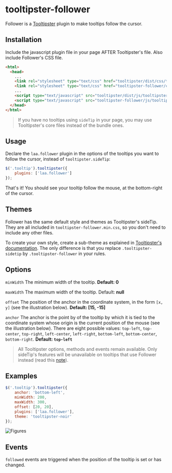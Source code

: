 # tooltipster-follower
Follower is a [Tooltipster](http://iamceege.github.io/tooltipster/) plugin to make tooltips follow the cursor.

Installation
------------

Include the javascript plugin file in your page AFTER Tooltipster's file. Also include Follower's CSS file.

```html
<html>
  <head>
    ...
    <link rel="stylesheet" type="text/css" href="tooltipster/dist/css/tooltipster.bundle.min.css" />
    <link rel="stylesheet" type="text/css" href="tooltipster-follower/css/tooltipster-follower.min.css" />
    ...
    <script type="text/javascript" src="tooltipster/dist/js/tooltipster.bundle.min.js"></script>
    <script type="text/javascript" src="tooltipster-follower/js/tooltipster-follower.min.js"></script>
  </head>
</html>
```

> If you have no tooltips using `sideTip` in your page, you may use Tooltipster's core files instead of the bundle ones.

Usage
-----

Declare the `laa.follower` plugin in the options of the tooltips you want to follow the cursor, instead of `tooltipster.sideTip`:

```javascript
$('.tooltip').tooltipster({
    plugins: ['laa.follower']
});
```

That's it! You should see your tooltip follow the mouse, at the bottom-right of the cursor.

Themes
------

Follower has the same default style and themes as Tooltipster's sideTip. They are all included in `tooltipster-follower.min.css`, so you don't need to include any other files.  

To create your own style, create a sub-theme as explained in [Tooltipster's documentation](http://iamceege.github.io/tooltipster/#styling). The only difference is that you replace `.tooltipster-sidetip` by `.tooltipster-follower` in your rules.

Options
-------

`minWidth` The minimum width of the tooltip. **Default: 0**

`maxWidth` The maximum width of the tooltip. Default: **null**

`offset` The position of the anchor in the coordinate system, in the form `[x, y]` (see the illustration below). **Default: [15, -15]**

`anchor` The anchor is the point by of the tooltip by which it is tied to the coordinate system whose origin is the current position of the mouse (see the illustration below). There are eight possible values: `top-left`, `top-center`, `top-right`, `left-center`, `left-right`, `bottom-left`, `bottom-center`, `bottom-right`. **Default: `top-left`**

> All Tooltipster options, methods and events remain available. Only sideTip's features will be unavailable on tooltips that use Follower instead (read this [note](http://iamceege.github.io/tooltipster/#plugins_sidetip)).

Examples
--------

```javascript
$('.tooltip').tooltipster({
	anchor: 'bottom-left',
    minWidth: 200,
    maxWidth: 300,
    offset: [20, 20],
    plugins: ['laa.follower'],
    theme: 'tooltipster-noir'
});
```

![Figures](http://louisameline.github.io/tooltipster-follower/doc/figure.png)

Events
------

`followed` events are triggered when the position of the tooltip is set or has changed.